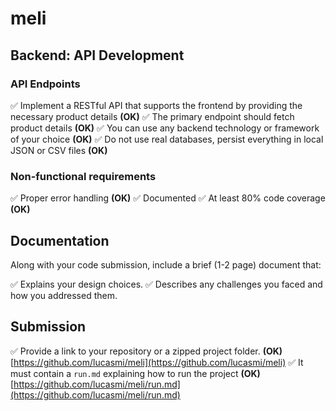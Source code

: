 # meli

## Backend: API Development

### API Endpoints

✅ Implement a RESTful API that supports the frontend by providing the necessary product details **(OK)**
✅ The primary endpoint should fetch product details **(OK)**
✅ You can use any backend technology or framework of your choice **(OK)**
✅ Do not use real databases, persist everything in local JSON or CSV files **(OK)**

### Non-functional requirements

✅ Proper error handling **(OK)**
✅ Documented
✅ At least 80% code coverage **(OK)**

## Documentation

Along with your code submission, include a brief (1-2 page) document that:

✅ Explains your design choices.
✅ Describes any challenges you faced and how you addressed them.

## Submission

✅ Provide a link to your repository or a zipped project folder. **(OK)**  
  [https://github.com/lucasmi/meli](https://github.com/lucasmi/meli)
✅ It must contain a `run.md` explaining how to run the project **(OK)**  
  [https://github.com/lucasmi/meli/run.md](https://github.com/lucasmi/meli/run.md)